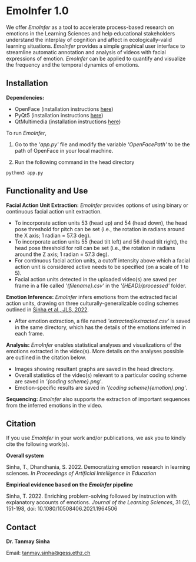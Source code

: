 # EmoInfer 1.0

We offer _EmoInfer_ as a tool to accelerate process-based research on emotions in the Learning Sciences and help educational stakeholders understand the interplay of cognition and affect in ecologically-valid learning situations. _EmoInfer_ provides a simple graphical user interface to streamline automatic annotation and analysis of videos with facial expressions of emotion. _EmoInfer_ can be applied to quantify and visualize the frequency and the temporal dynamics of emotions.

## Installation

**Dependencies:**
* OpenFace (installation instructions [here](https://github.com/TadasBaltrusaitis/OpenFace/wiki#installation))
* PyQt5 (installation instructions [here](https://pypi.org/project/PyQt5/))
* QtMultimedia (installation instructions [here](https://ports.macports.org/port/qt5-qtmultimedia/))


To run _EmoInfer_,

1. Go to the _'app.py'_ file and modify the variable _'OpenFacePath'_ to be the path of OpenFace in your local machine.

2. Run the following command in the head directory

```python3 app.py```


## Functionality and Use

**Facial Action Unit Extraction:** _EmoInfer_ provides options of using binary or continuous facial action unit extraction.
* To incorporate action units 53 (head up) and 54 (head down), the head pose threshold for pitch can be set (i.e., the rotation in radians around the X axis; 1 radian = 57.3 deg). 
* To incorporate action units 55 (head tilt left) and 56 (head tilt right), the head pose threshold for roll can be set (i.e., the rotation in radians around the Z axis; 1 radian = 57.3 deg).
* For continuous facial action units, a cutoff intensity above which a facial action unit is considered active needs to be specified (on a scale of 1 to 5). 
* Facial action units detected in the uploaded video(s) are saved per frame in a file called _'{filename}.csv'_ in the _'{HEAD}/processed'_ folder.


**Emotion Inference:** _EmoInfer_ infers emotions from the extracted facial action units, drawing on three culturally-generalizable coding schemes outlined in [Sinha et al., JLS, 2022](https://www.tandfonline.com/doi/full/10.1080/10508406.2021.1964506).
* After emotion extraction, a file named _'extracted/extracted.csv'_ is saved in the same directory, which has the details of the emotions inferred in each frame.


**Analysis:** _EmoInfer_ enables statistical analyses and visualizations of the emotions extracted in the video(s). More details on the analyses possible are outlined in the citation below.
* Images showing resultant graphs are saved in the head directory. 
* Overall statistics of the video(s) relevant to a particular coding scheme are saved in _'{coding scheme}.png'_.
* Emotion-specific results are saved in _'{coding scheme}{emotion}.png'_. 

**Sequencing:** _EmoInfer_ also supports the extraction of important sequences from the inferred emotions in the video. 


## Citation

If you use _EmoInfer_ in your work and/or publications, we ask you to kindly cite the following work(s).

**Overall system**

Sinha, T., Dhandhania, S. 2022. Democratizing emotion research in learning sciences. _In Proceedings of Artificial Intelligence in Education_

**Empirical evidence based on the _EmoInfer_ pipeline**

Sinha, T. 2022. Enriching problem-solving followed by instruction with explanatory accounts of emotions. _Journal of the Learning Sciences_, 31 (2), 151-198, doi: 10.1080/10508406.2021.1964506


## Contact

**Dr. Tanmay Sinha**

Email: tanmay.sinha@gess.ethz.ch
